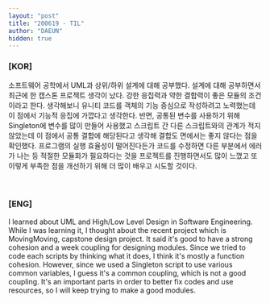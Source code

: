 ```yaml
---
layout: "post"
title: "200619 - TIL"
author: "DAEUN"
hidden: true
---
```


### [KOR]
소프트웨어 공학에서 UML과 상위/하위 설계에 대해 공부했다. 설계에 대해 공부하면서 최근에 한 캡스톤 프로젝트 생각이 났다. 강한 응집력과 약한 결합력이 좋은 모듈의 조건이라고 한다. 생각해보니 유니티 코드를 객체의 기능 중심으로 작성하려고 노력했는데 이 점에서 기능적 응집에 가깝다고 생각한다. 반면, 공통된 변수를 사용하기 위해 Singleton에 변수를 많이 만들어 사용했고 스크립트 간 다른 스크립트와의 관계가 적지 않았는데 이 점에서 공통 결합에 해당된다고 생각해 결합도 면에서는 좋지 않다는 점을 확인했다. 프로그램의 실행 효율성이 떨어진다든가 코드를 수정하면 다른 부분에서 에러가 나는 등 적절한 모듈화가 필요하다는 것을 프로젝트를 진행하면서도 많이 느꼈고 또 이렇게 부족한 점을 개선하기 위해 더 많이 배우고 시도할 것이다.
<br><br><br>
### [ENG]
I learned about UML and High/Low Level Design in Software Engineering. While I was learning it, I thought about the recent project which is MovingMoving, capstone design project. It said it's good to have a strong cohesion and a week coupling for designing modules. Since we tried to code each scripts by thinking what it does, I think it's mostly a function cohesion. However, since we used a Singleton script to use various common variables, I guess it's a common coupling, which is not a good coupling. It's an important parts in order to better fix codes and use resources, so I will keep trying to make a good modules.